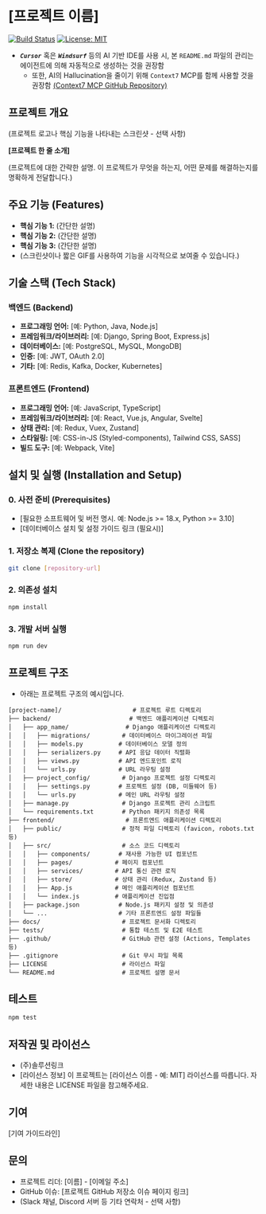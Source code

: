# [프로젝트 이름]

[![Build Status](https://travis-ci.org/joemccann/dillinger.svg?branch=master)](https://travis-ci.org/joemccann/dillinger) [![License: MIT](https://img.shields.io/badge/License-MIT-yellow.svg)](https://opensource.org/licenses/MIT)


- ***`Cursor`*** 혹은 ***`Windsurf`*** 등의 AI 기반 IDE를 사용 시, 본 `README.md` 파일의 관리는 에이전트에 의해 자동적으로 생성하는 것을 권장함
    - 또한, AI의 Hallucination을 줄이기 위해 `Context7` MCP를 함께 사용할 것을 권장함 [(Context7 MCP GitHub Repository)](https://github.com/upstash/context7)

## 프로젝트 개요

(프로젝트 로고나 핵심 기능을 나타내는 스크린샷 - 선택 사항)

**[프로젝트 한 줄 소개]**

(프로젝트에 대한 간략한 설명. 이 프로젝트가 무엇을 하는지, 어떤 문제를 해결하는지를 명확하게 전달합니다.)

## 주요 기능 (Features)

* **핵심 기능 1:** (간단한 설명)
* **핵심 기능 2:** (간단한 설명)
* **핵심 기능 3:** (간단한 설명)
* (스크린샷이나 짧은 GIF를 사용하여 기능을 시각적으로 보여줄 수 있습니다.)

## 기술 스택 (Tech Stack)

### 백엔드 (Backend)
* **프로그래밍 언어:** [예: Python, Java, Node.js]
* **프레임워크/라이브러리:** [예: Django, Spring Boot, Express.js]
* **데이터베이스:** [예: PostgreSQL, MySQL, MongoDB]
* **인증:** [예: JWT, OAuth 2.0]
* **기타:** [예: Redis, Kafka, Docker, Kubernetes]

### 프론트엔드 (Frontend)
* **프로그래밍 언어:** [예: JavaScript, TypeScript]
* **프레임워크/라이브러리:** [예: React, Vue.js, Angular, Svelte]
* **상태 관리:** [예: Redux, Vuex, Zustand]
* **스타일링:** [예: CSS-in-JS (Styled-components), Tailwind CSS, SASS]
* **빌드 도구:** [예: Webpack, Vite]

<!-- ### 인프라 (Infrastructure) - 선택 사항
* **클라우드 제공자:** [예: AWS, GCP, Azure, Naver Cloud Platform]
* **CI/CD:** [예: Jenkins, GitHub Actions, GitLab CI]
* **모니터링:** [예: Prometheus, Grafana, Datadog] -->




## 설치 및 실행 (Installation and Setup)

### 0. 사전 준비 (Prerequisites)
* [필요한 소프트웨어 및 버전 명시. 예: Node.js >= 18.x, Python >= 3.10]
* [데이터베이스 설치 및 설정 가이드 링크 (필요시)]

### 1. 저장소 복제 (Clone the repository)
```bash
git clone [repository-url]
```

### 2. 의존성 설치
```bash
npm install
```

### 3. 개발 서버 실행
```bash
npm run dev
```

## 프로젝트 구조

- 아래는 프로젝트 구조의 예시입니다.

```
[project-name]/                    # 프로젝트 루트 디렉토리
├── backend/                      # 백엔드 애플리케이션 디렉토리
│   ├── app_name/                # Django 애플리케이션 디렉토리
│   │   ├── migrations/         # 데이터베이스 마이그레이션 파일
│   │   ├── models.py          # 데이터베이스 모델 정의
│   │   ├── serializers.py     # API 응답 데이터 직렬화
│   │   ├── views.py           # API 엔드포인트 로직
│   │   └── urls.py            # URL 라우팅 설정
│   ├── project_config/         # Django 프로젝트 설정 디렉토리
│   │   ├── settings.py        # 프로젝트 설정 (DB, 미들웨어 등)
│   │   └── urls.py            # 메인 URL 라우팅 설정
│   ├── manage.py               # Django 프로젝트 관리 스크립트
│   └── requirements.txt        # Python 패키지 의존성 목록
├── frontend/                    # 프론트엔드 애플리케이션 디렉토리
│   ├── public/                 # 정적 파일 디렉토리 (favicon, robots.txt 등)
│   ├── src/                    # 소스 코드 디렉토리
│   │   ├── components/        # 재사용 가능한 UI 컴포넌트
│   │   ├── pages/            # 페이지 컴포넌트
│   │   ├── services/         # API 통신 관련 로직
│   │   ├── store/            # 상태 관리 (Redux, Zustand 등)
│   │   ├── App.js            # 메인 애플리케이션 컴포넌트
│   │   └── index.js          # 애플리케이션 진입점
│   ├── package.json           # Node.js 패키지 설정 및 의존성
│   └── ...                    # 기타 프론트엔드 설정 파일들
├── docs/                       # 프로젝트 문서화 디렉토리
├── tests/                      # 통합 테스트 및 E2E 테스트
├── .github/                    # GitHub 관련 설정 (Actions, Templates 등)
├── .gitignore                  # Git 무시 파일 목록
├── LICENSE                     # 라이선스 파일
└── README.md                   # 프로젝트 설명 문서
```

## 테스트
```bash
npm test
```

## 저작권 및 라이선스
- (주)솔루션링크
- [라이선스 정보]
이 프로젝트는 [라이선스 이름 - 예: MIT] 라이선스를 따릅니다. 자세한 내용은 LICENSE 파일을 참고해주세요.

## 기여
[기여 가이드라인] 

## 문의
- 프로젝트 리더: [이름] - [이메일 주소]
- GitHub 이슈: [프로젝트 GitHub 저장소 이슈 페이지 링크]
- (Slack 채널, Discord 서버 등 기타 연락처 - 선택 사항)